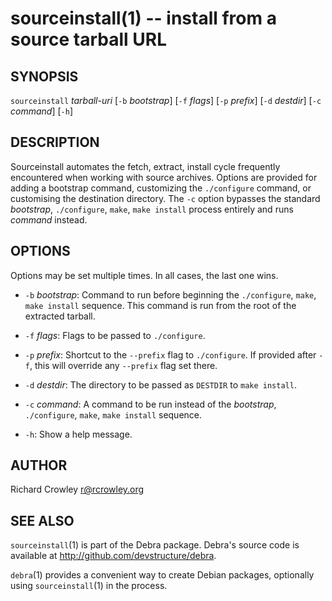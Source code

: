 sourceinstall(1) -- install from a source tarball URL
=====================================================

## SYNOPSIS

`sourceinstall` _tarball-uri_ [`-b` _bootstrap_] [`-f` _flags_] [`-p` _prefix_] [`-d` _destdir_] [`-c` _command_] [`-h`]  

## DESCRIPTION

Sourceinstall automates the fetch, extract, install cycle frequently encountered when working with source archives.  Options are provided for adding a bootstrap command, customizing the `./configure` command, or customising the destination directory.  The `-c` option bypasses the standard _bootstrap_, `./configure`, `make`, `make install` process entirely and runs _command_ instead.

## OPTIONS

Options may be set multiple times.  In all cases, the last one wins.

* `-b` _bootstrap_:
  Command to run before beginning the `./configure`, `make`, `make install` sequence.  This command is run from the root of the extracted tarball.

* `-f` _flags_:
  Flags to be passed to `./configure`.

* `-p` _prefix_:
  Shortcut to the `--prefix` flag to `./configure`.  If provided after `-f`, this will override any `--prefix` flag set there.

* `-d` _destdir_:
  The directory to be passed as `DESTDIR` to `make install`.

* `-c` _command_:
  A command to be run instead of the _bootstrap_, `./configure`, `make`, `make install` sequence.

* `-h`:
  Show a help message.

## AUTHOR

Richard Crowley <r@rcrowley.org>

## SEE ALSO

`sourceinstall`(1) is part of the Debra package.  Debra's source code is available at <http://github.com/devstructure/debra>.

`debra`(1) provides a convenient way to create Debian packages, optionally using `sourceinstall`(1) in the process.
